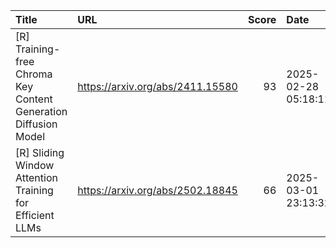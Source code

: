 | Title                                                           | URL                              |   Score | Date                |
|:----------------------------------------------------------------|:---------------------------------|--------:|:--------------------|
| [R] Training-free Chroma Key Content Generation Diffusion Model | https://arxiv.org/abs/2411.15580 |      93 | 2025-02-28 05:18:11 |
| [R] Sliding Window Attention Training for Efficient LLMs        | https://arxiv.org/abs/2502.18845 |      66 | 2025-03-01 23:13:32 |